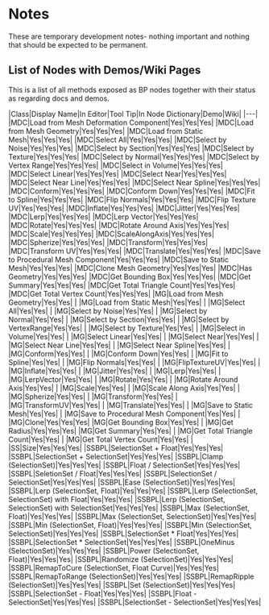 # Notes

These are temporary development notes- nothing important and nothing that should be expected to be permanent.

## List of Nodes with Demos/Wiki Pages
This is a list of all methods exposed as BP nodes together with their status as regarding docs and demos.

|Class|Display Name|In Editor|Tool Tip|In Node Dictionary|Demo|Wiki|
|---|
|MDC|Load from Mesh Deformation Component|Yes|Yes|Yes|
|MDC|Load from Mesh Geometry|Yes|Yes|Yes|
|MDC|Load from Static Mesh|Yes|Yes|Yes|
|MDC|Select All|Yes|Yes|Yes|
|MDC|Select by Noise|Yes|Yes|Yes|
|MDC|Select by Section|Yes|Yes|Yes|
|MDC|Select by Texture|Yes|Yes|Yes|
|MDC|Select by Normal|Yes|Yes|Yes|
|MDC|Select by Vertex Range|Yes|Yes|Yes|
|MDC|Select in Volume|Yes|Yes|Yes|
|MDC|Select Linear|Yes|Yes|Yes|
|MDC|Select Near|Yes|Yes|Yes|
|MDC|Select Near Line|Yes|Yes|Yes|
|MDC|Select Near Spline|Yes|Yes|Yes|
|MDC|Conform|Yes|Yes|Yes|
|MDC|Conform Down|Yes|Yes|Yes|
|MDC|Fit to Spline|Yes|Yes|Yes|
|MDC|Flip Normals|Yes|Yes|Yes|
|MDC|Flip Texture UV|Yes|Yes|Yes|
|MDC|Inflate|Yes|Yes|Yes|
|MDC|Jitter|Yes|Yes|Yes|
|MDC|Lerp|Yes|Yes|Yes|
|MDC|Lerp Vector|Yes|Yes|Yes|
|MDC|Rotate|Yes|Yes|Yes|
|MDC|Rotate Around Axis|Yes|Yes|Yes|
|MDC|Scale|Yes|Yes|Yes|
|MDC|ScaleAlongAxis|Yes|Yes|Yes|
|MDC|Spherize|Yes|Yes|Yes|
|MDC|Transform|Yes|Yes|Yes|
|MDC|Transform UV|Yes|Yes|Yes|
|MDC|Translate|Yes|Yes|Yes|
|MDC|Save to Procedural Mesh Component|Yes|Yes|Yes|
|MDC|Save to Static Mesh|Yes|Yes|Yes|
|MDC|Clone Mesh Geometry|Yes|Yes|Yes|
|MDC|Has Geometry|Yes|Yes|Yes|
|MDC|Get Bounding Box|Yes|Yes|Yes|
|MDC|Get Summary|Yes|Yes|Yes|
|MDC|Get Total Triangle Count|Yes|Yes|Yes|
|MDC|Get Total Vertex Count|Yes|Yes|Yes|
|MG|Load from Mesh Geometry|Yes|Yes| |
|MG|Load from Static Mesh|Yes|Yes| |
|MG|Select All|Yes|Yes| |
|MG|Select by Noise|Yes|Yes| |
|MG|Select by Normal|Yes|Yes| |
|MG|Select by Section|Yes|Yes| |
|MG|Select by VertexRange|Yes|Yes| |
|MG|Select by Texture|Yes|Yes| |
|MG|Select in Volume|Yes|Yes| |
|MG|Select Linear|Yes|Yes| |
|MG|Select Near|Yes|Yes| |
|MG|Select Near Line|Yes|Yes| |
|MG|Select Near Spline|Yes|Yes| |
|MG|Conform|Yes|Yes| |
|MG|Conform Down|Yes|Yes| |
|MG|Fit to Spline|Yes|Yes| |
|MG|Flip Normals|Yes|Yes| |
|MG|FlipTextureUV|Yes|Yes| |
|MG|Inflate|Yes|Yes| |
|MG|Jitter|Yes|Yes| |
|MG|Lerp|Yes|Yes| |
|MG|LerpVector|Yes|Yes| |
|MG|Rotate|Yes|Yes| |
|MG|Rotate Around Axis|Yes|Yes| |
|MG|Scale|Yes|Yes| |
|MG|Scale Along Axis|Yes|Yes| |
|MG|Spherize|Yes|Yes| |
|MG|Transform|Yes|Yes| |
|MG|TransformUV|Yes|Yes| |
|MG|Translate|Yes|Yes| |
|MG|Save to Static Mesh|Yes|Yes| |
|MG|Save to Procedural Mesh Component|Yes|Yes| |
|MG|Clone|Yes|Yes|Yes|
|MG|Get Bounding Box|Yes|Yes| |
|MG|Get Radius|Yes|Yes|Yes|
|MG|Get Summary|Yes|Yes| |
|MG|Get Total Triangle Count|Yes|Yes| |
|MG|Get Total Vertex Count|Yes|Yes| |
|SS|Size|Yes|Yes|Yes|
|SSBPL|SelectionSet + Float|Yes|Yes|Yes|
|SSBPL|SelectionSet + SelectionSet|Yes|Yes|Yes|
|SSBPL|Clamp (SelectionSet)|Yes|Yes|Yes|
|SSBPL|Float / SelectionSet|Yes|Yes|Yes|
|SSBPL|SeletionSet / Float|Yes|Yes|Yes|
|SSBPL|SelectionSet / SelectionSet|Yes|Yes|Yes|
|SSBPL|Ease (SelectionSet)|Yes|Yes|Yes|
|SSBPL|Lerp (SelectionSet, Float)|Yes|Yes|Yes|
|SSBPL|Lerp (SelectionSet, SelectionSet) with Float|Yes|Yes|Yes|
|SSBPL|Lerp (SelectionSet, SelectionSet) with SelectionSet|Yes|Yes|Yes|
|SSBPL|Max (SelectionSet, Float)|Yes|Yes|Yes|
|SSBPL|Max (SelectionSet, SelectionSet)|Yes|Yes|Yes|
|SSBPL|Min (SelectionSet, Float)|Yes|Yes|Yes|
|SSBPL|Min (SelectionSet, SelectionSet)|Yes|Yes|Yes|
|SSBPL|SelectionSet * Float|Yes|Yes|Yes|
|SSBPL|SelectionSet * SelectionSet|Yes|Yes|Yes|
|SSBPL|OneMinus (SelectionSet)|Yes|Yes|Yes|
|SSBPL|Power (SelectionSet, Float)|Yes|Yes|Yes|
|SSBPL|Randomize (SelectionSet)|Yes|Yes|Yes|
|SSBPL|RemapToCure (SelectionSet, Float Curve)|Yes|Yes|Yes|
|SSBPL|RemapToRange (SelectionSet)|Yes|Yes|Yes|
|SSBPL|RemapRipple (SelectionSet)|Yes|Yes|Yes|
|SSBPL|Set (SelectionSet)|Yes|Yes|Yes|
|SSBPL|SelectionSet - Float|Yes|Yes|Yes|
|SSBPL|Float - SelectionSet|Yes|Yes|Yes|
|SSBPL|SelectionSet - SelectionSet|Yes|Yes|Yes|
